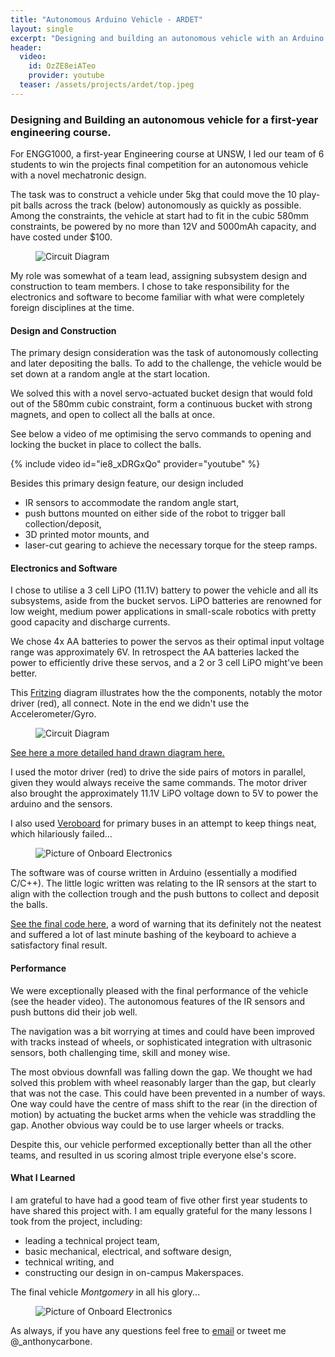 ```yaml
---
title: "Autonomous Arduino Vehicle - ARDET"
layout: single
excerpt: "Designing and building an autonomous vehicle with an Arduino to navigate a challenging track and collect and deposit play-pit balls."
header:
  video:
    id: OzZE8eiATeo
    provider: youtube
  teaser: /assets/projects/ardet/top.jpeg
---
```


### Designing and Building an autonomous vehicle for a first-year engineering course.

For ENGG1000, a first-year Engineering course at UNSW, I led our team of 6 students to win the projects final competition for an autonomous vehicle with a novel mechatronic design.

The task was to construct a vehicle under 5kg that could move the 10 play-pit balls across the track (below) autonomously as quickly as possible. Among the constraints, the vehicle at start had to fit in the cubic 580mm constraints, be powered by no more than 12V and 5000mAh capacity, and have costed under $100.

<figure>
  <img src="{{ '/assets/projects/ardet/track.jpg' | relative_url }}" alt="Circuit Diagram">
</figure> 

My role was somewhat of a team lead, assigning subsystem design and construction to team members. I chose to take responsibility for the electronics and software to become familiar with what were completely foreign disciplines at the time.

#### Design and Construction
The primary design consideration was the task of autonomously collecting and later depositing the balls. To add to the challenge, the vehicle would be set down at a random angle at the start location.

We solved this with a novel servo-actuated bucket design that would fold out of the 580mm cubic constraint, form a continuous bucket with strong magnets, and open to collect all the balls at once.

See below a video of me optimising the servo commands to opening and locking the bucket in place to collect the balls.

{% include video id="ie8_xDRGxQo" provider="youtube" %}

Besides this primary design feature, our design included
- IR sensors to accommodate the random angle start,
- push buttons mounted on either side of the robot to trigger ball collection/deposit,
- 3D printed motor mounts, and
- laser-cut gearing to achieve the necessary torque for the steep ramps.

#### Electronics and Software

I chose to utilise a 3 cell LiPO (11.1V) battery to power the vehicle and all its subsystems, aside from the bucket servos. LiPO batteries are renowned for low weight, medium power applications in small-scale robotics with pretty good capacity and discharge currents.

We chose 4x AA batteries to power the servos as their optimal input voltage range was approximately 6V. In retrospect the AA batteries lacked the power to efficiently drive these servos, and a 2 or 3 cell LiPO might've been better.

This [Fritzing](https://fritzing.org/download/) diagram illustrates how the the components, notably the motor driver (red), all connect. Note in the end we didn't use the Accelerometer/Gyro.

<figure>
  <img src="{{ '/assets/projects/ardet/circuit.jpg' | relative_url }}" alt="Circuit Diagram">
</figure>

[See here a more detailed hand drawn diagram here.](/assets/projects/ardet/big_circuit.jpg)

I used the motor driver (red) to drive the side pairs of motors in parallel, given they would always receive the same commands. The motor driver also brought the approximately 11.1V LiPO voltage down to 5V to power the arduino and the sensors.

I also used [Veroboard](https://en.wikipedia.org/wiki/Veroboard) for primary buses in an attempt to keep things neat, which hilariously failed...

<figure>
    <img src="{{ '/assets/projects/ardet/electronics.jpeg' | relative_url }}" alt="Picture of Onboard Electronics">
</figure>

The software was of course written in Arduino (essentially a modified C/C++). The little logic written was relating to the IR sensors at the start to align with the collection trough and the push buttons to collect and deposit the balls. 

[See the final code here](https://github.com/anthonycarbone/anthonycarbone.github.io/blob/master/assets/projects/ardet/final_code.ino), a word of warning that its definitely not the neatest and suffered a lot of last minute bashing of the keyboard to achieve a satisfactory final result.

#### Performance
We were exceptionally pleased with the final performance of the vehicle (see the header video). The autonomous features of the IR sensors and push buttons did their job well.

The navigation was a bit worrying at times and could have been improved with tracks instead of wheels, or sophisticated integration with ultrasonic sensors, both challenging time, skill and money wise.

The most obvious downfall was falling down the gap. We thought we had solved this problem with wheel reasonably larger than the gap, but clearly that was not the case. This could have been prevented in a number of ways. One way could have the centre of mass shift to the rear (in the direction of motion) by actuating the bucket arms when the vehicle was straddling the gap. Another obvious way could be to use larger wheels or tracks.

Despite this, our vehicle performed exceptionally better than all the other teams, and resulted in us scoring almost triple everyone else's score.

#### What I Learned
I am grateful to have had a good team of five other first year students to have shared this project with. I am equally grateful for the many lessons I took from the project, including:
- leading a technical project team,
- basic mechanical, electrical, and software design,
- technical writing, and
- constructing our design in on-campus Makerspaces.

The final vehicle *Montgomery* in all his glory...
<figure>
    <img src="{{ '/assets/projects/ardet/top.jpeg' | relative_url }}" alt="Picture of Onboard Electronics">
</figure>

As always, if you have any questions feel free to [email](mailto:anthonydavidcarbone@gmail.com) or tweet me @_anthonycarbone.